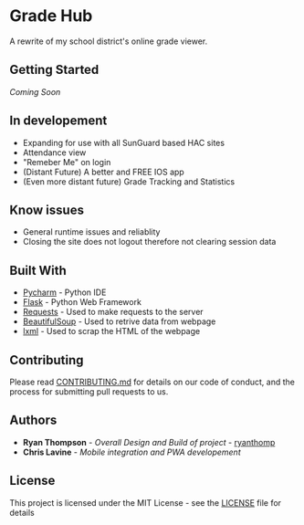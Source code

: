 # Grade Hub

A rewrite of my school district's online grade viewer.

## Getting Started

*Coming Soon*

## In developement

* Expanding for use with all SunGuard based HAC sites
* Attendance view
* "Remeber Me" on login
* (Distant Future) A better and FREE IOS app
* (Even more distant future) Grade Tracking and Statistics

## Know issues

* General runtime issues and reliablity
* Closing the site does not logout therefore not clearing session data

## Built With

* [Pycharm](https://www.jetbrains.com/pycharm/) - Python IDE
* [Flask](http://flask.pocoo.org/docs/0.12/) - Python Web Framework 
* [Requests](http://docs.python-requests.org/en/master/) - Used to make requests to the server
* [BeautifulSoup](https://www.crummy.com/software/BeautifulSoup/) - Used to retrive data from webpage
* [lxml](http://lxml.de/) - Used to scrap the HTML of the webpage

## Contributing

Please read [CONTRIBUTING.md](https://gist.github.com/PurpleBooth/b24679402957c63ec426) for details on our code of conduct, and the process for submitting pull requests to us.

## Authors

* **Ryan Thompson** - *Overall Design and Build of project* - [ryanthomp](https://github.com/ryanthomp)
* **Chris Lavine** - *Mobile integration and PWA developement* 

## License

This project is licensed under the MIT License - see the [LICENSE](LICENSE) file for details
